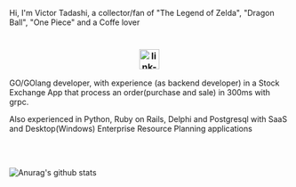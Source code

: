 Hi, I'm Victor Tadashi, a collector/fan of "The Legend of Zelda", "Dragon Ball", "One Piece" and a Coffe lover 
<br />
<br />

<h3 align="center"><a href="#"><img alt="link-8bit" height="36" src="https://raw.githubusercontent.com/gist/GeekTree0101/05d338bb59109fc71871711c6fa49377/raw/3ff868ffcf2f84d419c392667335fe7e9f1bf155/dancing-gopher.gif"/></a>
</h3>

GO/GOlang developer, with experience (as backend developer) in a Stock Exchange  App that process an order(purchase and sale) in 300ms with grpc.

Also experienced in Python, Ruby on Rails, Delphi and Postgresql with SaaS and Desktop(Windows) Enterprise Resource Planning applications

<br />
<br />

![Anurag's github stats](https://github-readme-stats.vercel.app/api?username=charoleizer&bg_color=45,E76549,8F4E92&title_color=FFFFFF&text_color=FFFFFF&icon_color=FFFFFF&show_icons=true&hide_border=true)
